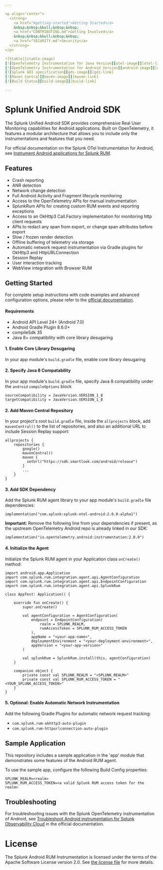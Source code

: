 ```yaml
---

<p align="center">
  <strong>
    <a href="#getting-started">Getting Started</a>
    &nbsp;&nbsp;&bull;&nbsp;&nbsp;
    <a href="CONTRIBUTING.md">Getting Involved</a>
    &nbsp;&nbsp;&bull;&nbsp;&nbsp;
    <a href="SECURITY.md">Security</a>
  </strong>
</p>

![Stable][stable-image]
[![OpenTelemetry Instrumentation for Java Version][otel-image]][otel-link]
[![OpenTelemetry Instrumentation for Android Version][android-image]][android-link]
[![Splunk GDI specification][gdi-image]][gdi-link]
[![Maven Central][maven-image]][maven-link]
[![Build Status][build-image]][build-link]

---
```


# Splunk Unified Android SDK

The Splunk Unified Android SDK provides comprehensive Real User Monitoring capabilities for Android applications.
Built on OpenTelemetry, it features a modular architecture that allows you to include only the instrumentations and features that you need.

For official documentation on the Splunk OTel Instrumentation for Android, see [Instrument Android applications for Splunk RUM](https://help.splunk.com/en/splunk-observability-cloud/manage-data/available-data-sources/supported-integrations-in-splunk-observability-cloud/rum-instrumentation/instrument-android-applications).

## Features

* Crash reporting
* ANR detection
* Network change detection
* Full Android Activity and Fragment lifecycle monitoring
* Access to the OpenTelemetry APIs for manual instrumentation
* SplunkRum APIs for creating custom RUM events and reporting exceptions
* Access to an OkHttp3 Call.Factory implementation for monitoring http client requests
* APIs to redact any span from export, or change span attributes before export
* Slow / frozen render detection
* Offline buffering of telemetry via storage
* Automatic network request instrumentation via Gradle plugins for OkHttp3 and HttpURLConnection
* Session Replay
* User interaction tracking
* WebView integration with Browser RUM

## Getting Started

For complete setup instructions with code examples and advanced configuration options, please refer to the [official documentation](https://help.splunk.com/en/splunk-observability-cloud/manage-data/available-data-sources/supported-integrations-in-splunk-observability-cloud/rum-instrumentation/instrument-android-applications).

#### Requirements
* Android API Level 24+ (Android 7.0)
* Android Gradle Plugin 8.6.0+
* compileSdk 35
* Java 8+ compatibility with core library desugaring

#### 1. Enable Core Library Desugaring

In your app module's `build.gradle` file, enable core library desugaring

#### 2. Specify Java 8 Compatability

In your app module's `build.gradle` file, specify Java 8 compatibility under the `android` `compileOptions` block

```
sourceCompatibility = JavaVersion.VERSION_1_8
targetCompatibility = JavaVersion.VERSION_1_8
```

#### 2. Add Maven Central Repository

In your project's root `build.gradle` file, inside the `allprojects` block, add `mavenCentral()` to the list of repositories, and also an additional URL to include Session Replay support:
```
allprojects {
    repositories {
        google()
        mavenCentral()
        maven {
          setUrl("https://sdk.smartlook.com/android/release")
        }
        ...
    }
}
```

#### 3. Add SDK Dependency

Add the Splunk RUM agent library to your app module's `build.gradle` file dependencies:
```
implementation("com.splunk:splunk-otel-android:2.0.0-alpha1")
```

**Important:** Remove the following line from your dependencies if present, as the upstream OpenTelemetry Android repo is already linked in our SDK:
```
implementation("io.opentelemetry.android:instrumentation:2.0.0")
```

#### 4. Initialize the Agent

Initialize the Splunk RUM agent in your Application class `onCreate()` method:
```
import android.app.Application
import com.splunk.rum.integration.agent.api.AgentConfiguration
import com.splunk.rum.integration.agent.api.EndpointConfiguration
import com.splunk.rum.integration.agent.api.SplunkRum

class AppTest: Application() {

    override fun onCreate() {
        super.onCreate()

        val agentConfiguration = AgentConfiguration(
            endpoint = EndpointConfiguration(
                realm = SPLUNK_REALM,
                rumAccessToken = SPLUNK_RUM_ACCESS_TOKEN
            ),
            appName = "<your-app-name>",
            deploymentEnvironment = "<your-deployment-environment>",
            appVersion = "<your-app-version>"
        )

        val splunkRum = SplunkRum.install(this, agentConfiguration)
    }

    companion object {
        private const val SPLUNK_REALM = "<SPLUNK_REALM>"
        private const val SPLUNK_RUM_ACCESS_TOKEN = "<YOUR_SPLUNK_ACCESS_TOKEN>"
    }
}
```

#### 5. Optional: Enable Automatic Network Instrumentation

Add the following Gradle Plugins for automatic network request tracking:
- `com.splunk.rum-okhttp3-auto-plugin`
- `com.splunk.rum-httpurlconnection-auto-plugin`

## Sample Application

This repository includes a sample application in the 'app' module that demonstrates some features of the Android RUM agent.

To use the sample app, configure the following Build Config properties:
```properties
SPLUNK_REALM=<realm>
SPLUNK_RUM_ACCESS_TOKEN=<a valid Splunk RUM access token for the realm>
```

## Troubleshooting

For troubleshooting issues with the Splunk OpenTelemetry instrumentation of Android, see
[Troubleshoot Android instrumentation for Splunk Observability Cloud](https://help.splunk.com/en/splunk-observability-cloud/manage-data/available-data-sources/supported-integrations-in-splunk-observability-cloud/rum-instrumentation/instrument-android-applications/troubleshooting)
in the official documentation.

# License

The Splunk Android RUM Instrumentation is licensed under the terms of the Apache Software License
version 2.0. See [the license file](./LICENSE) for more details.

[stable-image]: https://img.shields.io/badge/status-stable-informational?style=for-the-badge
[otel-image]: https://img.shields.io/badge/otel-1.33.5-blueviolet?style=for-the-badge
[otel-link]: https://github.com/open-telemetry/opentelemetry-java-instrumentation/releases/tag/v1.33.5
[android-image]: https://img.shields.io/github/v/release/signalfx/splunk-otel-android?include_prereleases&style=for-the-badge
[android-link]: https://github.com/signalfx/splunk-otel-android/releases
[gdi-image]: https://img.shields.io/badge/GDI-1.4.0-blueviolet?style=for-the-badge
[gdi-link]: https://github.com/signalfx/gdi-specification/releases/tag/v1.4.0
[maven-image]: https://img.shields.io/maven-central/v/com.splunk/splunk-otel-android?style=for-the-badge
[maven-link]: https://mvnrepository.com/artifact/com.splunk/splunk-otel-android/latest
[build-image]: https://img.shields.io/github/actions/workflow/status/signalfx/splunk-otel-android/main.yaml?branch=main&style=for-the-badge
[build-link]: https://github.com/signalfx/splunk-otel-android/actions/workflows/main.yaml
